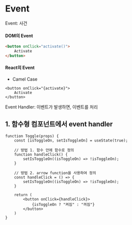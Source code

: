 # Event

Event: 사건

#### DOM의 Event

```html
<button onClick="activate()">
    Activate
</button>
```

#### React의 Event

- Camel Case

```react
<button onClick="{activate}">
    Activate
</button>
```



Event Handler: 이벤트가 발생하면, 이벤트를 처리



## 1. 함수형 컴포넌트에서 event handler

```react
function Toggle(props) {
    const [isToggleOn, setIsToggleOn] = useState(true);
    
    // 방법 1. 함수 안에 함수로 정의
    function handleClick() {
        setIsToggleOn((isToggleOn) => !isToggleOn);
    }
    
    // 방법 2. arrow function을 사용하여 정의
    const handleClick = () => {
        setIsToggleOn((isToggleOn) => !isToggleOn);
    }
    
    return (
    	<button onClick={handleClick}>
        	{isToggleOn ? "켜짐" : "꺼짐"}
        </button>
    )
}
```